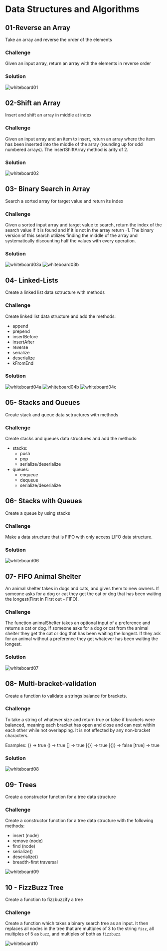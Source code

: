 # Data Structures and Algorithms
## 01-Reverse an Array
Take an array and reverse the order of the elements

### Challenge
Given an input array, return an array with the elements in reverse order

### Solution
![whiteboard01](./assets/01_array_reverse.jpg)

## 02-Shift an Array
Insert and shift an array in middle at index

### Challenge
Given an input array and an item to insert, return an array where the item has been inserted into the middle of the array (rounding up for odd numbered arrays). The insertShiftArray method is arity of 2.

### Solution
![whiteboard02](./assets/02_array_shift.jpg)

## 03- Binary Search in Array
Search a sorted array for target value and return its index

### Challenge
Given a sorted input array and target value to search, return the index of the search value if it is found and if it is not in the array return -1. The binary version of this search utilizes finding the middle of the array and systematically discounting half the values with every operation.  

### Solution
![whiteboard03a](./assets/03_array_binary_search_a.jpg)
![whiteboard03b](./assets/03_array_binary_search_b.jpg)

## 04- Linked-Lists
Create a linked list data sctructure with methods

### Challenge
Create linked list data structure and add the methods:
- append
- prepend
- insertBefore
- insertAfter
- reverse
- serialize
- deserialize
- kFromEnd   

### Solution
![whiteboard04a](./assets/04_LL_insert_methods.jpg)
![whiteboard04b](./assets/04_LL_kfromend.jpg)
![whiteboard04c](./assets/04_LL_method.jpg)

## 05- Stacks and Queues
Create stack and queue data sctructures with methods

### Challenge
Create stacks and queues data structures and add the methods:
- stacks:
  - push
  - pop
  - serialize/deserialize
- queues:
  - enqueue
  - dequeue
  - serialize/deserialize

## 06- Stacks with Queues
Create a queue by using stacks

### Challenge
Make a data structure that is FIFO with only access LIFO data structure. 

### Solution
![whiteboard06](./assets/06_stacks_with_queues.jpg)

## 07- FIFO Animal Shelter
An animal shelter takes in dogs and cats, and gives them to new owners.  If someone asks for a dog or cat they get the cat or dog that has been waiting the longest(First in First out - FIFO).

### Challenge
The function animalShelter takes an optional input of a preference and returns a cat or dog.  If someone asks for a dog or cat from the animal shelter they get the cat or dog that has been waiting the longest.  If they ask for an animal without a preference they get whatever has been waiting the longest.

### Solution
![whiteboard07](./assets/07_fifo_animal_shelter.jpg)

## 08- Multi-bracket-validation
Create a function to validate a strings balance for brackets.

### Challenge
To take a string of whatever size and return true or false if brackets were balanced, meaning each bracket has open and close and can nest within each other while not overlapping.  It is not effected by any non-bracket characters.

Examples:
{} -> true
() -> true
[] -> true
[{}] -> true
[{]} -> false
[true] -> true

### Solution
![whiteboard08](./assets/08_multi_bracket_validation.jpg)

## 09- Trees
Create a constructor function for a tree data structure

### Challenge
Create a constructor function for a tree data structure with the following methods:

- insert (node)
- remove (node)
- find (node)
- serialize()
- deserialize()
- breadth-first traversal

![whiteboard09](./assets/09_breadth_first_traversal.jpg)

## 10 - FizzBuzz Tree
Create a function to fizzbuzzify a tree

### Challenge
Create a function which takes a binary search tree as an input.  It then replaces all nodes in the tree that are multiples of 3 to the string `fizz`, all multiples of 5 as `buzz`, and multiples of both as `fizzbuzz`.


![whiteboard10](./assets/10_fizzbuzz_tree.jpg)

